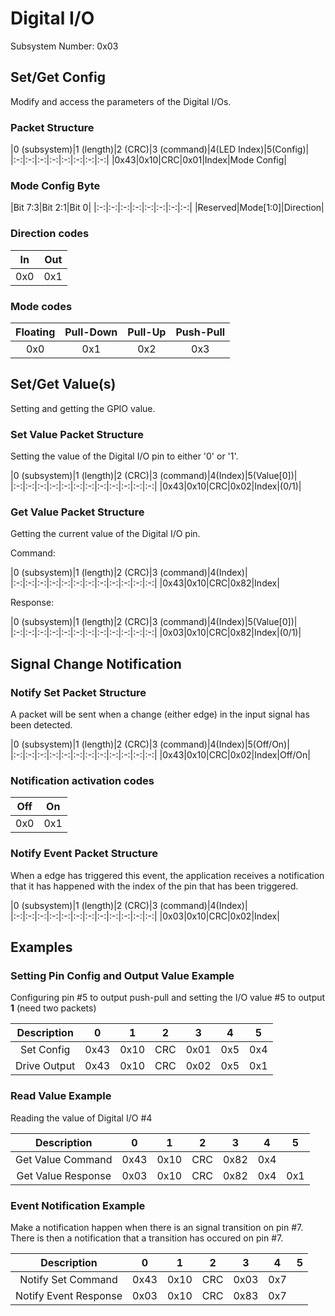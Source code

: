 # Digital I/O
Subsystem Number: 0x03

## Set/Get Config

Modify and access the parameters of the Digital I/Os.

### Packet Structure

|0 (subsystem)|1 (length)|2 (CRC)|3 (command)|4(LED Index)|5(Config)|
|:-:|:-:|:-:|:-:|:-:|:-:|:-:|:-:|
|0x43|0x10|CRC|0x01|Index|Mode Config|

### Mode Config Byte

|Bit 7:3|Bit 2:1|Bit 0|
|:-:|:-:|:-:|:-:|:-:|:-:|:-:|:-:|
|Reserved|Mode[1:0]|Direction|

### Direction codes

|In|Out|
|:-:|:-:|
|0x0|0x1|

### Mode codes
|Floating|Pull-Down|Pull-Up|Push-Pull|
|:-:|:-:|:-:|:-:|
|0x0|0x1|0x2|0x3|

## Set/Get Value(s)

Setting and getting the GPIO value.

### Set Value Packet Structure

Setting the value of the Digital I/O pin to either '0' or '1'.

|0 (subsystem)|1 (length)|2 (CRC)|3 (command)|4(Index)|5(Value[0])|
|:-:|:-:|:-:|:-:|:-:|:-:|:-:|:-:|:-:|:-:|:-:|:-:|
|0x43|0x10|CRC|0x02|Index|(0/1)|

### Get Value Packet Structure

Getting the current value of the Digital I/O pin.

Command:

|0 (subsystem)|1 (length)|2 (CRC)|3 (command)|4(Index)|
|:-:|:-:|:-:|:-:|:-:|:-:|:-:|:-:|:-:|:-:|:-:|:-:|
|0x43|0x10|CRC|0x82|Index|

Response:

|0 (subsystem)|1 (length)|2 (CRC)|3 (command)|4(Index)|5(Value[0])|
|:-:|:-:|:-:|:-:|:-:|:-:|:-:|:-:|:-:|:-:|:-:|:-:|
|0x03|0x10|CRC|0x82|Index|(0/1)|


## Signal Change Notification

### Notify Set Packet Structure

A packet will be sent when a change (either edge) in the input signal has been detected.

|0 (subsystem)|1 (length)|2 (CRC)|3 (command)|4(Index)|5(Off/On)|
|:-:|:-:|:-:|:-:|:-:|:-:|:-:|:-:|:-:|:-:|:-:|:-:|
|0x43|0x10|CRC|0x02|Index|Off/On|

### Notification activation codes

|Off|On|
|:-:|:-:|
|0x0|0x1|


### Notify Event Packet Structure

When a edge has triggered this event, the application receives a notification that it has happened with the index of the pin that has been triggered.

|0 (subsystem)|1 (length)|2 (CRC)|3 (command)|4(Index)|
|:-:|:-:|:-:|:-:|:-:|:-:|:-:|:-:|:-:|:-:|:-:|:-:|
|0x03|0x10|CRC|0x02|Index|

## Examples

### Setting Pin Config and Output Value Example

Configuring pin #5 to output push-pull and setting the I/O value #5 to output **1** (need two packets)

|Description|0|1|2|3|4|5|
|:-:|:-:|:-:|:-:|:-:|:-:|:-:|
|Set Config|0x43|0x10|CRC|0x01|0x5|0x4|
|Drive Output|0x43|0x10|CRC|0x02|0x5|0x1|

### Read Value Example

Reading the value of Digital I/O #4

|Description|0|1|2|3|4|5|
|:-:|:-:|:-:|:-:|:-:|:-:|:-:|
|Get Value Command|0x43|0x10|CRC|0x82|0x4|
|Get Value Response|0x03|0x10|CRC|0x82|0x4|0x1|

### Event Notification Example

Make a notification happen when there is an signal transition on pin #7. There is then a notification that a transition has occured on pin #7.

|Description|0|1|2|3|4|5|
|:-:|:-:|:-:|:-:|:-:|:-:|:-:|
|Notify Set Command|0x43|0x10|CRC|0x03|0x7|
|Notify Event Response|0x03|0x10|CRC|0x83|0x7|


